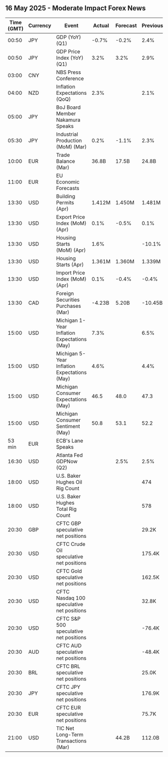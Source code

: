 ## 16 May 2025 - Moderate Impact Forex News

| Time (GMT) | Currency | Event | Actual | Forecast | Previous |
|------|----------|-------|--------|----------|----------|
| 00:50 | JPY | GDP (YoY) (Q1) | -0.7% | -0.2% | 2.4% |
| 00:50 | JPY | GDP Price Index (YoY) (Q1) | 3.2% | 3.2% | 2.9% |
| 03:00 | CNY | NBS Press Conference |  |  |  |
| 04:00 | NZD | Inflation Expectations (QoQ) | 2.3% |  | 2.1% |
| 05:00 | JPY | BoJ Board Member Nakamura Speaks |  |  |  |
| 05:30 | JPY | Industrial Production (MoM) (Mar) | 0.2% | -1.1% | 2.3% |
| 10:00 | EUR | Trade Balance (Mar) | 36.8B | 17.5B | 24.8B |
| 11:00 | EUR | EU Economic Forecasts |  |  |  |
| 13:30 | USD | Building Permits (Apr) | 1.412M | 1.450M | 1.481M |
| 13:30 | USD | Export Price Index (MoM) (Apr) | 0.1% | -0.5% | 0.1% |
| 13:30 | USD | Housing Starts (MoM) (Apr) | 1.6% |  | -10.1% |
| 13:30 | USD | Housing Starts (Apr) | 1.361M | 1.360M | 1.339M |
| 13:30 | USD | Import Price Index (MoM) (Apr) | 0.1% | -0.4% | -0.4% |
| 13:30 | CAD | Foreign Securities Purchases (Mar) | -4.23B | 5.20B | -10.45B |
| 15:00 | USD | Michigan 1-Year Inflation Expectations (May) | 7.3% |  | 6.5% |
| 15:00 | USD | Michigan 5-Year Inflation Expectations (May) | 4.6% |  | 4.4% |
| 15:00 | USD | Michigan Consumer Expectations (May) | 46.5 | 48.0 | 47.3 |
| 15:00 | USD | Michigan Consumer Sentiment (May) | 50.8 | 53.1 | 52.2 |
| 53 min | EUR | ECB's Lane Speaks |  |  |  |
| 16:30 | USD | Atlanta Fed GDPNow (Q2) |  | 2.5% | 2.5% |
| 18:00 | USD | U.S. Baker Hughes Oil Rig Count |  |  | 474 |
| 18:00 | USD | U.S. Baker Hughes Total Rig Count |  |  | 578 |
| 20:30 | GBP | CFTC GBP speculative net positions |  |  | 29.2K |
| 20:30 | USD | CFTC Crude Oil speculative net positions |  |  | 175.4K |
| 20:30 | USD | CFTC Gold speculative net positions |  |  | 162.5K |
| 20:30 | USD | CFTC Nasdaq 100 speculative net positions |  |  | 32.8K |
| 20:30 | USD | CFTC S&P 500 speculative net positions |  |  | -76.4K |
| 20:30 | AUD | CFTC AUD speculative net positions |  |  | -48.4K |
| 20:30 | BRL | CFTC BRL speculative net positions |  |  | 25.0K |
| 20:30 | JPY | CFTC JPY speculative net positions |  |  | 176.9K |
| 20:30 | EUR | CFTC EUR speculative net positions |  |  | 75.7K |
| 21:00 | USD | TIC Net Long-Term Transactions (Mar) |  | 44.2B | 112.0B |
